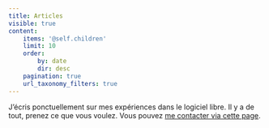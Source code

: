 ```yaml
---
title: Articles
visible: true
content:
    items: '@self.children'
    limit: 10
    order:
        by: date
        dir: desc
    pagination: true
    url_taxonomy_filters: true
---
```


J’écris ponctuellement sur mes expériences dans le logiciel libre. Il y a de tout, prenez ce que vous voulez. Vous pouvez [me contacter via cette page](../02.contact).